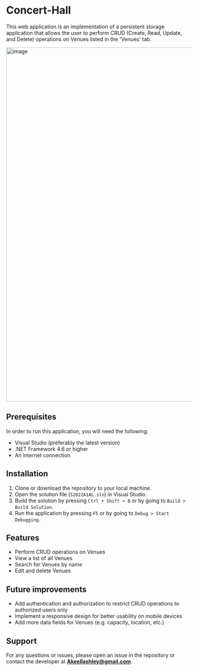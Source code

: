 # Concert-Hall

This web application is an implementation of a persistent storage application that allows the user to perform CRUD (Create, Read, Update, and Delete) operations on Venues listed in the 'Venues' tab. 

<img width="960" alt="image" src="https://user-images.githubusercontent.com/58542001/208559046-3ea839a6-771d-4d20-8f96-83cbf1c2b99b.png">

## Prerequisites

In order to run this application, you will need the following:

- Visual Studio (preferably the latest version)
- .NET Framework 4.6 or higher
- An internet connection

## Installation

1. Clone or download the repository to your local machine.
2. Open the solution file (`S2022A1AL.sln`) in Visual Studio.
3. Build the solution by pressing `Ctrl + Shift + B` or by going to `Build > Build Solution`.
4. Run the application by pressing `F5` or by going to `Debug > Start Debugging`.

## Features

- Perform CRUD operations on Venues
- View a list of all Venues
- Search for Venues by name
- Edit and delete Venues

## Future improvements

- Add authentication and authorization to restrict CRUD operations to authorized users only
- Implement a responsive design for better usability on mobile devices
- Add more data fields for Venues (e.g. capacity, location, etc.)

## Support

For any questions or issues, please open an issue in the repository or contact the developer at **Akeellashley@gmail.com**.
